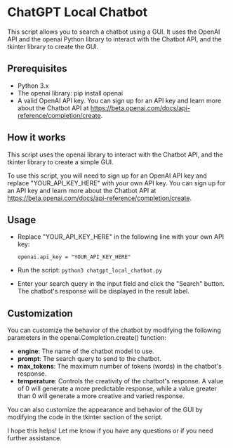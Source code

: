# ChatGPT Local Chatbot
This script allows you to search a chatbot using a GUI. It uses the OpenAI API and the openai Python library to interact with the Chatbot API, and the tkinter library to create the GUI.

## Prerequisites
- Python 3.x
- The openai library: pip install openai
- A valid OpenAI API key. You can sign up for an API key and learn more about the Chatbot API at https://beta.openai.com/docs/api-reference/completion/create.

## How it works
This script uses the openai library to interact with the Chatbot API, and the tkinter library to create a simple GUI.

To use this script, you will need to sign up for an OpenAI API key and replace "YOUR_API_KEY_HERE" with your own API key. You can sign up for an API key and learn more about the Chatbot API at https://beta.openai.com/docs/api-reference/completion/create.

## Usage
- Replace "YOUR_API_KEY_HERE" in the following line with your own API key:

  `openai.api_key = "YOUR_API_KEY_HERE"`

- Run the script: `python3 chatgpt_local_chatbot.py`
- Enter your search query in the input field and click the "Search" button.
The chatbot's response will be displayed in the result label.

## Customization
You can customize the behavior of the chatbot by modifying the following parameters in the openai.Completion.create() function:

- **engine**: The name of the chatbot model to use.
- **prompt**: The search query to send to the chatbot.
- **max_tokens**: The maximum number of tokens (words) in the chatbot's response.
- **temperature**: Controls the creativity of the chatbot's response. A value of 0 will generate a more predictable response, while a value greater than 0 will generate a more creative and varied response.

You can also customize the appearance and behavior of the GUI by modifying the code in the tkinter section of the script.

I hope this helps! Let me know if you have any questions or if you need further assistance.
